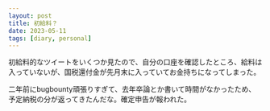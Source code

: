 ```yaml
---
layout: post
title: 初給料？
date: 2023-05-11
tags: [diary, personal]
---
```

初給料的なツイートをいくつか見たので、自分の口座を確認したところ、給料は入っていないが、国税還付金が先月末に入っていてお金持ちになってしまった。

二年前にbugbounty頑張りすぎて、去年卒論とか書いて時間がなかったため、予定納税の分が返ってきたんだな。確定申告が報われた。